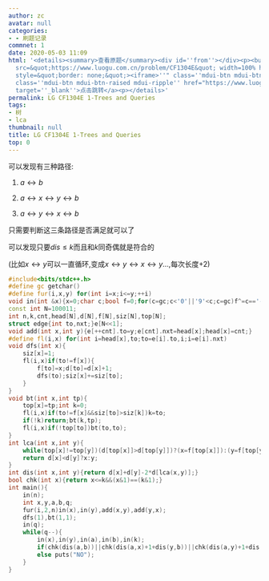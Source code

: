 ```yaml
---
author: zc
avatar: null
categories:
- - 刷题记录
commnet: 1
date: 2020-05-03 11:09
html: '<details><summary>查看原题</summary><div id=''from''></div><p><button onclick="document.getElementById(''from'').innerHTML=''<iframe
  src=&quot;https://www.luogu.com.cn/problem/CF1304E&quot; width=100% height=800px
  style=&quot;border: none;&quot;><iframe>''" class=''mdui-btn mdui-btn-raised mdui-ripple''>点击加载</button><a
  class=''mdui-btn mdui-btn-raised mdui-ripple'' href="https://www.luogu.com.cn/problem/CF1304E"
  target=''_blank''>点击跳转</a><p></details>'
permalink: LG CF1304E 1-Trees and Queries
tags:
- 树
- lca
thumbnail: null
title: LG CF1304E 1-Trees and Queries
top: 0
---
```

可以发现有三种路径:

1. $a \leftrightarrow b$
   
2. $a \leftrightarrow x \leftrightarrow y \leftrightarrow b$

3. $a \leftrightarrow y \leftrightarrow x \leftrightarrow b$

只需要判断这三条路径是否满足就可以了

可以发现只要$dis\le k$而且和$k$同奇偶就是符合的

(比如$x\leftrightarrow y$可以一直循环,变成$x\leftrightarrow y \leftrightarrow x \leftrightarrow y \dots$,每次长度$+2$)


```cpp
#include<bits/stdc++.h>
#define gc getchar()
#define fur(i,x,y) for(int i=x;i<=y;++i)
void in(int &x){x=0;char c;bool f=0;for(c=gc;c<'0'||'9'<c;c=gc)f^=c=='-';for(x=c-48,c=gc;'0'<=c&&c<='9';x=x*10+c-48,c=gc);if(f)x=-x;}
const int N=100011;
int n,k,cnt,head[N],d[N],f[N],siz[N],top[N];
struct edge{int to,nxt;}e[N<<1];
void add(int x,int y){e[++cnt].to=y;e[cnt].nxt=head[x];head[x]=cnt;}
#define fl(i,x) for(int i=head[x],to;to=e[i].to,i;i=e[i].nxt)
void dfs(int x){
    siz[x]=1;
    fl(i,x)if(to!=f[x]){
        f[to]=x;d[to]=d[x]+1;
        dfs(to);siz[x]+=siz[to];
    }
}
void bt(int x,int tp){
    top[x]=tp;int k=0;
    fl(i,x)if(to!=f[x]&&siz[to]>siz[k])k=to;
    if(!k)return;bt(k,tp);
    fl(i,x)if(!top[to])bt(to,to);
}
int lca(int x,int y){
    while(top[x]!=top[y])(d[top[x]]>d[top[y]])?(x=f[top[x]]):(y=f[top[y]]);
    return d[x]<d[y]?x:y;
}
int dis(int x,int y){return d[x]+d[y]-2*d[lca(x,y)];}
bool chk(int x){return x<=k&&(x&1)==(k&1);}
int main(){
    in(n);
    int x,y,a,b,q;
    fur(i,2,n)in(x),in(y),add(x,y),add(y,x);
    dfs(1),bt(1,1);
    in(q);
    while(q--){
        in(x),in(y),in(a),in(b),in(k);
        if(chk(dis(a,b))||chk(dis(a,x)+1+dis(y,b))||chk(dis(a,y)+1+dis(x,b)))puts("YES");
        else puts("NO");
    }
}
```
